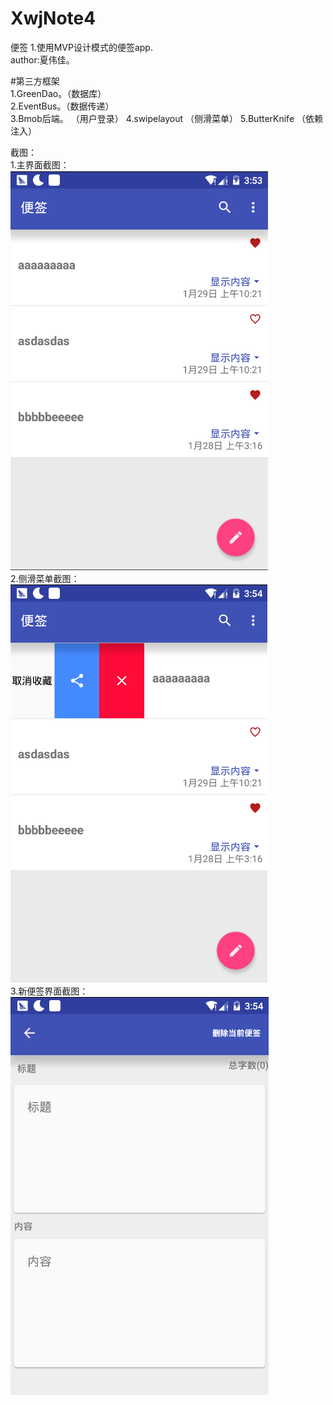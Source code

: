 # XwjNote4
便签
1.使用MVP设计模式的便签app.  
author:夏伟佳。  

#第三方框架  
1.GreenDao。（数据库）  
2.EventBus。（数据传递）  
3.Bmob后端。 （用户登录） 
4.swipelayout  （侧滑菜单）
5.ButterKnife  （依赖注入）


截图：  
1.主界面截图：  
![image](https://github.com/xwjsdhr/XwjNote4/blob/master/screenshot/main.png)  
2.侧滑菜单截图：  
![image](https://github.com/xwjsdhr/XwjNote4/blob/master/screenshot/slide.png)  
3.新便签界面截图：  
![image](https://github.com/xwjsdhr/XwjNote4/blob/master/screenshot/note.png)
